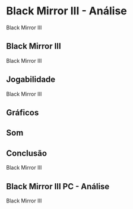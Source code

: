 ---
---

# Black Mirror III - Análise

Black Mirror III

## Black Mirror III

Black Mirror III

## Jogabilidade

Black Mirror III

## Gráficos


## Som

## Conclusão

Black Mirror III

## Black Mirror III PC - Análise

Black Mirror III
